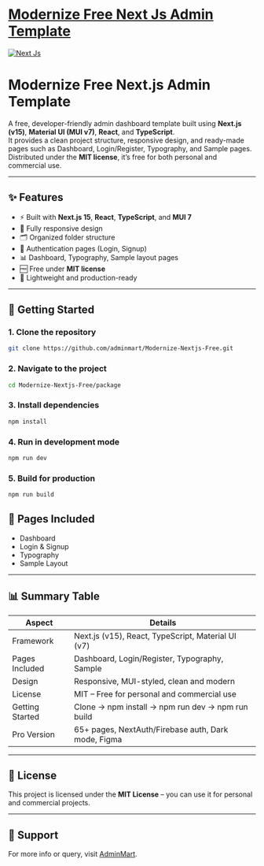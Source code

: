 # [Modernize Free Next Js Admin Template](https://modernize-nextjs-free.vercel.app/)

<!-- Main image of Template -->
[![Next Js](https://adminmart.com/wp-content/uploads/2023/03/modernize-free-next-js-admin-template.png)](#)

    
# Modernize Free Next.js Admin Template

A free, developer-friendly admin dashboard template built using **Next.js (v15)**, **Material UI (MUI v7)**, **React**, and **TypeScript**.  
It provides a clean project structure, responsive design, and ready-made pages such as Dashboard, Login/Register, Typography, and Sample pages.  
Distributed under the **MIT license**, it’s free for both personal and commercial use.

---

## ✨ Features

- ⚡ Built with **Next.js 15**, **React**, **TypeScript**, and **MUI 7**
- 📱 Fully responsive design
- 🗂️ Organized folder structure
- 🔑 Authentication pages (Login, Signup)
- 📊 Dashboard, Typography, Sample layout pages
- 🆓 Free under **MIT license**
- 🚀 Lightweight and production-ready

---

## 🚀 Getting Started

### 1. Clone the repository
```bash
git clone https://github.com/adminmart/Modernize-Nextjs-Free.git
```

### 2. Navigate to the project
```bash
cd Modernize-Nextjs-Free/package
```

### 3. Install dependencies
```bash
npm install
```

### 4. Run in development mode
```bash
npm run dev
```

### 5. Build for production
```bash
npm run build
```
## 📂 Pages Included

- Dashboard  
- Login & Signup  
- Typography  
- Sample Layout  

---


## 📊 Summary Table

| Aspect           | Details                                                 |
|------------------|---------------------------------------------------------|
| Framework        | Next.js (v15), React, TypeScript, Material UI (v7)      |
| Pages Included   | Dashboard, Login/Register, Typography, Sample           |
| Design           | Responsive, MUI-styled, clean and modern                |
| License          | MIT – Free for personal and commercial use              |
| Getting Started  | Clone → npm install → npm run dev → npm run build       |
| Pro Version      | 65+ pages, NextAuth/Firebase auth, Dark mode, Figma     |

---

## 📜 License

This project is licensed under the **MIT License** – you can use it for personal and commercial projects.

---

## 📧 Support

For more info or query, visit [AdminMart](https://adminmart.com).
